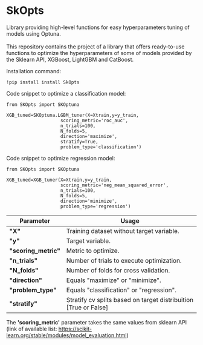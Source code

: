 # SkOpts
Library providing high-level functions for easy hyperparameters tuning of models using Optuna.<br /><br />
This repository contains the project of a library that offers ready-to-use functions to optimize the hyperparameters of some of models provided by the Sklearn API, XGBoost, LightGBM and CatBoost.

Installation command:
```
!pip install install SkOpts
```


Code snippet to optimize a classification model:

```
from SKOpts import SKOptuna

XGB_tuned=SKOptuna.LGBM_tuner(X=Xtrain,y=y_train,
                    scoring_metric='roc_auc',
                    n_trials=100,
                    N_folds=5,
                    direction='maximize',
                    stratify=True,
                    problem_type='classification')
```
Code snippet to optimize regression model:

```
from SKOpts import SKOptuna

XGB_tuned=XGB_tuner(X=Xtrain,y=y_train,
                    scoring_metric='neg_mean_squared_error',
                    n_trials=100,
                    N_folds=5,
                    direction='minimize',
                    problem_type='regression')
```

| Parameter  | Usage|
| ------------- | ------------- |
| **"X"**| Training dataset without target variable.|
|**"y"**| Target variable.|
| **"scoring_metric"**  | Metric to optimize.<br/>  |
| **"n_trials"** | Number of trials to execute optimization.<br/>  |
| **"N_folds"** | Number of folds for cross validation.<br/> |
| **"direction"**  | Equals "maximize" or "minimize".<br/>  |
| **"problem_type"**  | Equals "classification" or "regression".<br/>  |
| **"stratify"** | Stratify cv splits based on target distribuition [True or False]<br/>  |

The **'scoring_metric'** parameter takes the same values from sklearn API (link of available list: https://scikit-learn.org/stable/modules/model_evaluation.html) 
